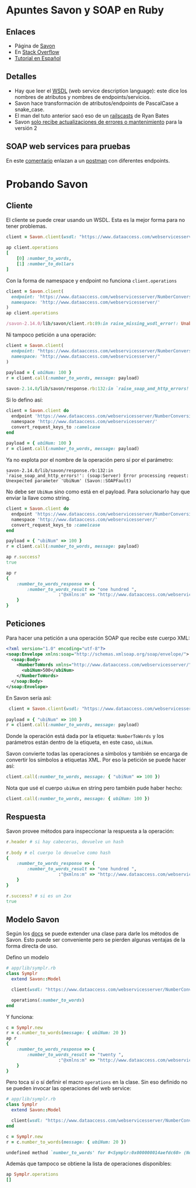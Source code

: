 # Apuntes Savon y SOAP en Ruby

## Enlaces

- Página de [Savon](https://www.savonrb.com/)
- En [Stack Overflow](https://stackoverflow.com/questions/40273/whats-the-best-way-to-use-soap-with-ruby)
- [Tutorial en Español](https://vimeo.com/240413119)

## Detalles

- Hay que leer el [WSDL](https://es.wikipedia.org/wiki/WSDL) (web service description language): este dice los nombres de atributos y nombres de endpoints/servicios.
- Savon hace transformación de atributos/endpoints de PascalCase a snake_case.
- El man del tuto anterior sacó eso de un [railscasts](http://railscasts.com/episodes/290-soap-with-savon?autoplay=true) de Ryan Bates
- Savon [solo recibe actualizaciones de errores o mantenimiento](https://github.com/savonrb/savon/issues/904#issuecomment-564581970) para la versión 2

## SOAP web services para pruebas

En este [comentario](https://stackoverflow.com/questions/311654/public-free-web-services-for-testing-soap-client#comment123225530_311661) enlazan a un [postman](https://documenter.getpostman.com/view/8854915/Szf26WHn#4ba276a7-b12c-4943-ae23-c6031cc48248) con diferentes endpoints.

# Probando Savon

## Cliente

El cliente se puede crear usando un WSDL. Esta es la mejor forma para no tener problemas.
```ruby
client = Savon.client(wsdl: "https://www.dataaccess.com/webservicesserver/NumberConversion.wso?wsdl")
    
ap client.operations
[
	[0] :number_to_words,
	[1] :number_to_dollars
]
```
  

Con la forma de namespace y endpoint no funciona `client.operations`
```ruby
client = Savon.client(
  endpoint: 'https://www.dataaccess.com/webservicesserver/NumberConversion.wso',
  namespace: 'http://www.dataaccess.com/webservicesserver/'
)
ap client.operations

/savon-2.14.0/lib/savon/client.rb:89:in raise_missing_wsdl_error!: Unable to inspect the service without a WSDL document. (RuntimeError)
```

Ni tampoco petición a una operación:
```ruby
client = Savon.client(
  endpoint: "https://www.dataaccess.com/webservicesserver/NumberConversion.wso",
  namespace: "http://www.dataaccess.com/webservicesserver/"
)
    
payload = { ubiNum: 100 }
r = client.call(:number_to_words, message: payload)

savon-2.14.0/lib/savon/response.rb:132:in `raise_soap_and_http_errors!': (soap:Server) Error processing request: No such method: numberToWords (Savon::SOAPFault)
```

Si lo defino así:
```ruby
client = Savon.client do
  endpoint 'https://www.dataaccess.com/webservicesserver/NumberConversion.wso'
  namespace 'http://www.dataaccess.com/webservicesserver/'
  convert_request_keys_to :camelcase
end
    
payload = { ubiNum: 100 }
r = client.call(:number_to_words, message: payload)
```

Ya no explota por el nombre de la operación pero sí por el parámetro:
```
savon-2.14.0/lib/savon/response.rb:132:in `raise_soap_and_http_errors!': (soap:Server) Error processing request: Unexpected parameter 'UbiNum' (Savon::SOAPFault)
```

No debe ser `UbiNum` sino como está en el payload. Para solucionarlo hay que enviar la llave como string.
```ruby
client = Savon.client do
  endpoint 'https://www.dataaccess.com/webservicesserver/NumberConversion.wso'
  namespace 'http://www.dataaccess.com/webservicesserver/'
  convert_request_keys_to :camelcase
end

payload = { "ubiNum" => 100 }
r = client.call(:number_to_words, message: payload)

ap r.success?
true

ap r
{
	:number_to_words_response => {
		:number_to_words_result => "one hundred ",
					:"@xmlns:m" => "http://www.dataaccess.com/webservicesserver/"
	}
}
```


## Peticiones

Para hacer una petición a una operación SOAP que recibe este cuerpo XML:
```xml
<?xml version="1.0" encoding="utf-8"?>
<soap:Envelope xmlns:soap="http://schemas.xmlsoap.org/soap/envelope/">
  <soap:Body>
	<NumberToWords xmlns="http://www.dataaccess.com/webservicesserver/">
	  <ubiNum>500</ubiNum>
	</NumberToWords>
  </soap:Body>
</soap:Envelope>
```

En Savon sería así:
```ruby
 client = Savon.client(wsdl: "https://www.dataaccess.com/webservicesserver/NumberConversion.wso?wsdl")
    
payload = { "ubiNum" => 100 }
r = client.call(:number_to_words, message: payload)
```

Donde la operación está dada por la etiqueta: `NumberToWords` y los parámetros están dentro de la etiqueta, en este caso, `ubiNum`.

Savon convierte todas las operaciones a símbolos y también se encarga de convertir los símbolos a etiquetas XML. Por eso la petición se puede hacer así:
```ruby
client.call(:number_to_words, message: { "ubiNum" => 100 })
```

Nota que usé el cuerpo `ubiNum` en string pero también pude haber hecho:
```ruby
client.call(:number_to_words, message: { ubiNum: 100 })
```


## Respuesta

Savon provee métodos para inspeccionar la respuesta a la operación:
```ruby
r.header # si hay cabeceras, devuelve un hash
    
r.body # el cuerpo lo devuelve como hash
{
	:number_to_words_response => {
		:number_to_words_result => "one hundred ",
					:"@xmlns:m" => "http://www.dataaccess.com/webservicesserver/"
	}
}

r.success? # si es un 2xx
true
```


## Modelo Savon

Según los [docs](https://www.savonrb.com/version2/model.html) se puede extender una clase para darle los métodos de Savon. Esto puede ser conveniente pero se pierden algunas ventajas de la forma directa de uso.

Defino un modelo
```ruby
# app/lib/symplr.rb
class Symplr
  extend Savon::Model

  client(wsdl: "https://www.dataaccess.com/webservicesserver/NumberConversion.wso?wsdl")

  operations(:number_to_words)
end
```

Y funciona:
```ruby
c = Symplr.new
r = c.number_to_words(message: { ubiNum: 20 })
ap r
{
	:number_to_words_response => {
		:number_to_words_result => "twenty ",
					:"@xmlns:m" => "http://www.dataaccess.com/webservicesserver/"
	}
}
```

Pero toca sí o sí definir el macro `operations` en la clase. Sin eso definido no se pueden invocar las operaciones del web service:
```ruby
# app/lib/symplr.rb
class Symplr
  extend Savon::Model

  client(wsdl: "https://www.dataaccess.com/webservicesserver/NumberConversion.wso?wsdl")
end

c = Symplr.new
r = c.number_to_words(message: { ubiNum: 20 })

undefined method `number_to_words' for #<Symplr:0x000000014aefdc60> (NoMethodError)
```

Además que tampoco se obtiene la lista de operaciones disponibles:
```ruby
ap Symplr.operations
[]
```

